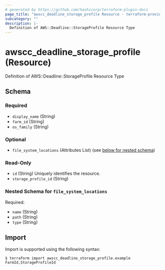 ```yaml
---
# generated by https://github.com/hashicorp/terraform-plugin-docs
page_title: "awscc_deadline_storage_profile Resource - terraform-provider-awscc"
subcategory: ""
description: |-
  Definition of AWS::Deadline::StorageProfile Resource Type
---
```


# awscc_deadline_storage_profile (Resource)

Definition of AWS::Deadline::StorageProfile Resource Type



<!-- schema generated by tfplugindocs -->
## Schema

### Required

- `display_name` (String)
- `farm_id` (String)
- `os_family` (String)

### Optional

- `file_system_locations` (Attributes List) (see [below for nested schema](#nestedatt--file_system_locations))

### Read-Only

- `id` (String) Uniquely identifies the resource.
- `storage_profile_id` (String)

<a id="nestedatt--file_system_locations"></a>
### Nested Schema for `file_system_locations`

Required:

- `name` (String)
- `path` (String)
- `type` (String)

## Import

Import is supported using the following syntax:

```shell
$ terraform import awscc_deadline_storage_profile.example FarmId,StorageProfileId
```
